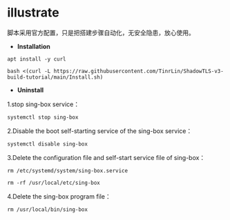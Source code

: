 # **illustrate**
脚本采用官方配置，只是把搭建步骤自动化，无安全隐患，放心使用。
- **Installation**
```
apt install -y curl
```
```
bash <(curl -L https://raw.githubusercontent.com/TinrLin/ShadowTLS-v3-build-tutorial/main/Install.sh)
```
- **Uninstall**

1.stop sing-box service：
```
systemctl stop sing-box
```
2.Disable the boot self-starting service of the sing-box service：
```
systemctl disable sing-box
```
3.Delete the configuration file and self-start service file of sing-box：
```
rm /etc/systemd/system/sing-box.service
```
```
rm -rf /usr/local/etc/sing-box
```
4.Delete the sing-box program file：
```
rm /usr/local/bin/sing-box
```
